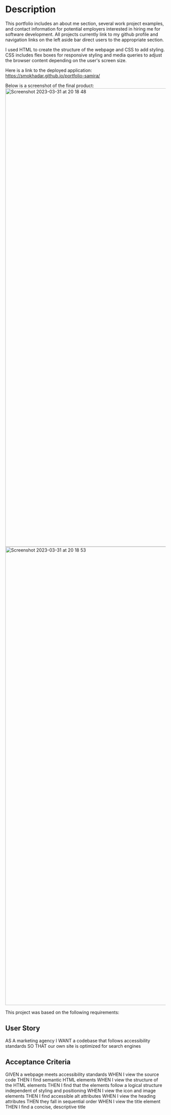 # Description

This portfolio includes an about me section, several work project examples, and contact information for potential employers interested in hiring me for software development. All projects currently link to my github profile and navigation links on the left aside bar direct users to the appropriate section.

I used HTML to create the structure of the webpage and CSS to add styling. CSS includes flex boxes for responsive styling and media queries to adjust the browser content depending on the user's screen size.

Here is a link to the deployed application: https://smokhadar.github.io/portfolio-samira/

Below is a screenshot of the final product:
<img width="1440" alt="Screenshot 2023-03-31 at 20 18 48" src="https://user-images.githubusercontent.com/127573523/229263258-65a6e59f-c5a1-4e1b-891c-c8fe0a0c2437.png">
<img width="1440" alt="Screenshot 2023-03-31 at 20 18 53" src="https://user-images.githubusercontent.com/127573523/229263262-d0eaaa4f-6c93-4c09-b871-4b5ed4b2e50d.png">

This project was based on the following requirements: 

## User Story
AS A marketing agency I WANT a codebase that follows accessibility standards SO THAT our own site is optimized for search engines

## Acceptance Criteria
GIVEN a webpage meets accessibility standards WHEN I view the source code THEN I find semantic HTML elements WHEN I view the structure of the HTML elements THEN I find that the elements follow a logical structure independent of styling and positioning WHEN I view the icon and image elements THEN I find accessible alt attributes WHEN I view the heading attributes THEN they fall in sequential order WHEN I view the title element THEN I find a concise, descriptive title

